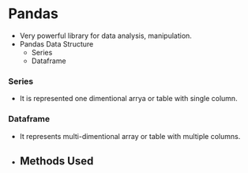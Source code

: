 # Pandas
-  Very powerful library for data analysis, manipulation.
-  Pandas Data Structure
   -  Series
   -  Dataframe

### Series
-  It is represented one dimentional arrya or table with single column.

### Dataframe
-  It represents multi-dimentional array or table with multiple columns.
-  Methods Used
   -  
